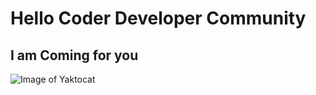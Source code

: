 # Hello Coder Developer Community 
## I am Coming for you 

![Image of Yaktocat](https://octodex.github.com/images/yaktocat.png)
